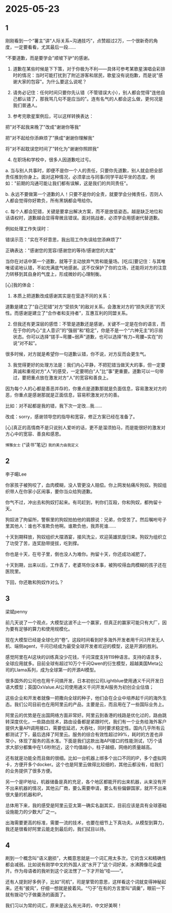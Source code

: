 # 2025-05-23

## 1

刚刚看到一个“薯主”讲“人际关系~沟通技巧”，点赞超过2万，一个很新奇的角度，一定要看看，尤其最后一段……

“不要道歉，而是要学会"顺坡下驴"的感谢。

1. 道歉在某些时候是下下策，对于你极为不利——具体可参考某歌星演唱会彩排时的情况：当时可能打扰到了附近游客和居民，歌星没有说抱歉，而是说"感谢大家的包容"。为什么要这么说呢？


2. 请务必记住：任何时间只要你先认错（不管错误大小），别人都会觉得"连他自己都认错了，那我骂几句不是应当的"。连有名气的人都会这么做，更何况是我们普通人。

3. 参考完歌星案例后，可以这样转换表达：

把"对不起我来晚了"改成"谢谢你等我"

把"对不起给你添麻烦了"换成"谢谢你理解我"

将"对不起耽误您时间了"转化为"谢谢你照顾我"


4. 在职场和学校中，很多人因道歉吃过亏。

a. 当与别人共事时，即便不是你一个人的责任，只要你先道歉，别人就会把全部责任推到你身上。面对这种情况，必须拿出与同事/同学平起平坐的态度，例如："前期的沟通可能让我们都有误解，这是我们的共同责任"。

b. 永远不要做第一个道歉的人！只要不是你的全责，就要学会分摊责任，否则人人都会觉得你好欺负，所有黑锅都会甩给你。


c. 每个人都会犯错，关键是要拿出解决方案，而不是放低姿态。越是缺乏地位和话语权时，道歉越会显得卑微且错误。面对挑战者，必须学会用感谢代替道歉。

例如处理工作失误时：

错误示范："实在不好意思，我出现工作失误给您添麻烦了"

正确表达："感谢您的宽容/感谢您的等待/感谢您的大度"


当你在对话中第一个道歉，就等于主动放弃气势和能量场。[吃瓜]要记住：与其唯唯诺诺地认错，不如充满底气地感谢。这不仅保护了你的立场，还能将对方的注意力转移到其自身的气度上，形成微妙的心理制衡。

[心]我的体会：

1. 本质上把道歉改成感谢其实是在营造不同的关系：

道歉是建立了“自己犯错”对方“受损失”的敌对关系，会激发对方的“损失厌恶”的天性。而感谢是建立了“合作者和支持者”，互惠互利的同盟关系。

2. 但我还有更深层的感悟：不管是道歉还是感谢，关键不一定是在你的语言，而在于你的内心“主人意识”的“强弱”和“稳定”，你是不是一个“六神无主”的示弱状态。你可以选择“搓手~弯腰~弱声”道歉，也可以选择“有力~弯腰~实在”的说“对不起”。

很多时候，对方就是希望你一句道歉认错，你不说，对方反而会更生气。

3. 我觉得更好的处理方法是：我们内心平静，不把犯错当做天大的事，但一定要真诚和重视对方“人”的感受，一定要明白“人”比“事”更重要。道歉可以一句带过，要把重点放在激发对方“人”的宽容和善良上。

因为每个人的心都是善恶并存的，你重点是道歉那就是负面信息，容易激发对方的恶，你重点是感谢那就是正面信息，容易积激发对方的善。

比如：对不起都是我的错，我下次一定改…我……

改成：sorry，感谢领导您的指导和宽容，修正方案已经在准备了。

[心]真正的高情商不是只说别人爱听的话，更不是溜须拍马，而是能很好的激发对方心中的宽容、善良和感恩。

`博雅女士` (“读书”笔记) `我的美力由我定义`

## 2

李子暘Lee

你家孩子被狗咬了，血肉模糊，没人管更没人赔偿。你上网发帖痛斥狗奴。狗奴组织带人在你家小区闹事，要你当众给狗道歉。

你气不过，冲出去和狗奴打起来。有司赶到，判你们互殴，你和狗奴，都拘留十天。

狗奴进了拘留所，警察里的狗奴拍拍他的肩膀说：兄弟，你受苦了。然后嘱咐号子里其他人：谁也不准欺负他啊。谁欺负他，我弄死谁……

十天到期释放，狗奴组织大摆酒宴，接风洗尘，欢迎英雄凯旋归来。狗奴为组织立了功受了苦，连奖励带提拔，吃到撑。

你也是十天，在号子里，倒也没人为难你。拘留十天，你还成功减肥了。

十天到期，出来以后，工作丢了，老婆骂你没本事，被狗咬得血肉模糊的孩子还在医院里。

下回，你还敢和狗奴作对么？

## 3

梁斌penny


前几天说了一个观点，大模型这波不止一个赢家，但真正的赢家可能只有大厂，因为要有足够的算力和使用规模化。

现在大模型已经是全球化的“卷“。这段时间看到好多海外开发者用千问3开发无人机、端侧agent，千问已经成为最受全球开发者欢迎的模型，这是开源的胜利。

感觉阿里在AI这块的训练真没少花钱，千问深度支持119种语言。支持的语言多，全球应用就多。目前全球有超过10万个千问Qwen的衍生模型，超越美国Meta公司的Llama系列，成为全球第一的开源AI模型。

很多国外的公司也在用千问搞开发，日本初创公司Lightblue使用通义千问开发日语大模型；英国OxValue.AI公司使用通义千问开发AI服务为初创企业估值；

这些企业和开发者就像一把撒向全球的种子，他们会在企业中培养起千问的海外生态。我们公司目前也在用阿里云的产品，主要是云，而且用在了一些国际业务上。

阿里云的优势是在出国网络方面非常好。阿里云到香港的线路是优化过的，路由跳转深度优化，一些路由技术，路由设备都是紧跟时代，我们有一个业务给海外客户提供大量API调用接口，需要低延迟，大吞吐，同时要求稳定性。国内几乎所有云都测试了下，最后选择了阿里云。服务的综合有效性超过99%，耗时的方差也非常小，体现了服务的高水准。下面是我们这款出海API接口的性能测试，1万个请求大部分都集中在1.6秒附近，这个均值越小，柱子越细，网络的质量越高。

还有就是功能全而且做的很细。比如一台机器上绑多个出口不同的IP，多个虚拟网卡，方便开多个docker。这个也是阿里云做得比较细的，其他云都没有，给我们的业务提供了很多方便。

另一个是IP地址，机器储备是真的充足，各个地区都能开的出来机器，从来没有开不出来机器的情况，其他云厂商，要么需要申请，要么有些偏僻国家，就开不出来很大量的机器和IP。

总体用下来，我的感受是阿里云亚太第一确实名副其实，目前应该是具有全球基础设施能力的少数大厂之一。

出海需要更高的标准，需要一流的技术，也要在细节上下真功夫。从模型到算力，我还是很看好阿里云能走到最后的，我们拭目以待。



## 4

刷到一个概念叫“语义磨损”，大概意思就是一个词汇用太多次，它的含义和精确性都会减弱。比如说有刚学中文的外国人说“水开了”这个词好美，水沸腾像花朵盛开。作为母语者的我听到这个说法愣了一下才开始“哇——”。

还有人提到好多例子，比如“司机”，司是掌管的意思，这样看这个词就变得神秘起来。还有“披风”，仔细一想就是披着风。“勺子”在有的方言里叫“调羹”，眼前一下就有拨动勺子做羹汤的画面了。

我们习以为常的词汇，原来是这么有光泽的，中文好美啊！

